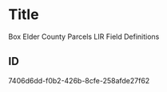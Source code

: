 # Title

Box Elder County Parcels LIR Field Definitions

## ID

7406d6dd-f0b2-426b-8cfe-258afde27f62
